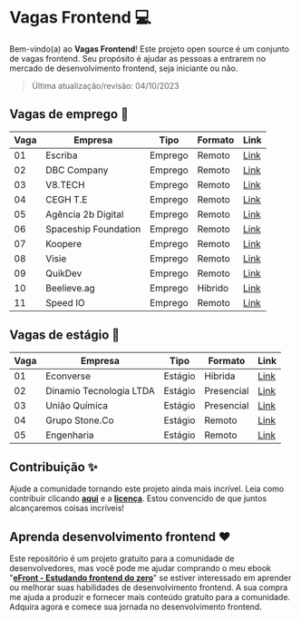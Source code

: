 # Vagas Frontend 💻

Bem-vindo(a) ao **Vagas Frontend**! Este projeto open source é um conjunto de vagas frontend. Seu propósito é ajudar as pessoas a entrarem no mercado de desenvolvimento frontend, seja iniciante ou não.

> Última atualização/revisão: 04/10/2023

## Vagas de emprego 🎉

| Vaga | Empresa              | Tipo    | Formato    | Link                                    |
| ---- | -------------------- | ------- | ---------- | --------------------------------------- |
| 01   | Escriba              | Emprego | Remoto     | [Link](https://bit.ly/emprego-efront-1) |
| 02   | DBC Company          | Emprego | Remoto     | [Link](https://bit.ly/emprego-efront-4) |
| 03   | V8.TECH              | Emprego | Remoto     | [Link](https://bit.ly/emprego-efront-5) |
| 04   | CEGH T.E             | Emprego | Remoto     | [Link](https://encurtador.com.br/lnpI6) |
| 05   | Agência 2b Digital   | Emprego | Remoto     | [Link](https://encurtador.com.br/cuEFK) |
| 06   | Spaceship Foundation | Emprego | Remoto     | [Link](https://encurtador.com.br/nAGT2) |
| 07   | Koopere              | Emprego | Remoto     | [Link](https://encurtador.com.br/aguU0) |
| 08   | Visie                | Emprego | Remoto     | [Link](https://encurtador.com.br/biuzH) |
| 09   | QuikDev              | Emprego | Remoto     | [Link](https://encurtador.com.br/efxW0) |
| 10   | Beelieve.ag          | Emprego | Hibrido     | [Link](https://encurtador.com.br/drNVY) |
| 11   | Speed IO             | Emprego | Remoto     | [Link](https://bit.ly/emprego-efront-15) |

## Vagas de estágio 🎉

| Vaga | Empresa                 | Tipo    | Formato    | Link                                    |
| ---- | ----------------------- | ------- | ---------- | --------------------------------------- |
| 01   | Econverse               | Estágio | Híbrida    | [Link](https://bit.ly/estagio-efront-2) |
| 02   | Dinamio Tecnologia LTDA | Estágio | Presencial | [Link](https://encurtador.com.br/couzE) |
| 03   | União Química           | Estágio | Presencial | [Link](https://bit.ly/estagio-efront-3) |
| 04   | Grupo Stone.Co          | Estágio | Remoto     | [Link](https://bit.ly/estagio-efront-5) |
| 05   | Engenharia              | Estágio | Remoto     | [Link](https://bit.ly/estagio-efront-6) |

## Contribuição ✨

Ajude a comunidade tornando este projeto ainda mais incrível. Leia como contribuir clicando **[aqui](https://github.com/iuricode/desafios-frontend/blob/main/CONTRIBUTING.md)** e a **[licença](https://github.com/iuricode/desafios-frontend/blob/main/LICENSE.md)**. Estou convencido de que juntos alcançaremos coisas incríveis!

## Aprenda desenvolvimento frontend ❤️

Este repositório é um projeto gratuito para a comunidade de desenvolvedores, mas você pode me ajudar comprando o meu ebook "**[eFront - Estudando frontend do zero](https://iuricode.com/efront)**" se estiver interessado em aprender ou melhorar suas habilidades de desenvolvimento frontend. A sua compra me ajuda a produzir e fornecer mais conteúdo gratuito para a comunidade. Adquira agora e comece sua jornada no desenvolvimento frontend.

